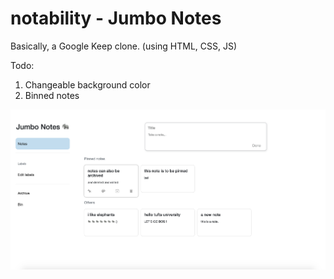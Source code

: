 # notability - Jumbo Notes

Basically, a Google Keep clone. 
(using HTML, CSS, JS)

Todo:
1. Changeable background color
2. Binned notes

![image](docs/images/jumbo-notes.png)